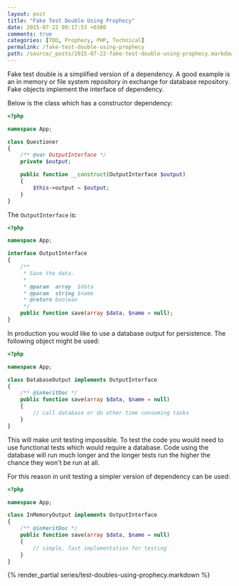 ```yaml
---
layout: post
title: "Fake Test Double Using Prophecy"
date: 2015-07-22 09:17:53 +0300
comments: true
categories: [TDD, Prophecy, PHP, Technical]
permalink: /fake-test-double-using-prophecy
path: /source/_posts/2015-07-22-fake-test-double-using-prophecy.markdown
---
```


Fake test double is a simplified version of a dependency. A good example is an in memory or file system repository in exchange for database repository. Fake objects implement the interface of dependency.

Below is the class which has a constructor dependency:

```php
<?php

namespace App;

class Questioner
{
    /** @var OutputInterface */
    private $output;

    public function __construct(OutputInterface $output)
    {
        $this->output = $output;
    }
}

```

The `OutputInterface` is:

```php
<?php

namespace App;

interface OutputInterface
{
    /**
     * Save the data.
     *
     * @param  array  $data
     * @param  string $name
     * @return boolean
     */
    public function save(array $data, $name = null);
}
```

In production you would like to use a database output for persistence. The following object might be used:

```php
<?php

namespace App;

class DatabaseOutput implements OutputInterface
{
    /** @inheritDoc */
    public function save(array $data, $name = null)
    {
        // call database or do other time consuming tasks
    }
}
```

This will make unit testing impossible. To test the code you would need to use functional tests which would require a database. Code using the database will run much longer and the longer tests run the higher the chance they won't be run at all.

For this reason in unit testing a simpler version of dependency can be used:

```php
<?php

namespace App;

class InMemoryOutput implements OutputInterface
{
    /** @inheritDoc */
    public function save(array $data, $name = null)
    {
        // simple, fast implementation for testing
    }
}
```

{% render_partial series/test-doubles-using-prophecy.markdown %}
